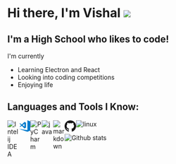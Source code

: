 # Hi there, I'm Vishal <img src="https://raw.githubusercontent.com/MartinHeinz/MartinHeinz/master/wave.gif" width="30px">

## I'm a High School who likes to code!
I'm currently
- Learning Electron and React
- Looking into coding competitions
- Enjoying life

## Languages and Tools I Know:

<img align="left" alt="Intelij IDEA" width="26px" src="https://cdn.iconscout.com/icon/free/png-512/intellij-idea-569199.png" /> 
<img align="left" alt="Visual Studio Code" width="26px" src="https://raw.githubusercontent.com/github/explore/80688e429a7d4ef2fca1e82350fe8e3517d3494d/topics/visual-studio-code/visual-studio-code.png" /> 
<img align="left" alt="PyCharm" width="26px" src="https://upload.wikimedia.org/wikipedia/commons/thumb/a/a1/PyCharm_Logo.svg/1024px-PyCharm_Logo.svg.png" /> 
<img align="left" alt="java" width="26px" src="https://img.icons8.com/color/240/000000/java-coffee-cup-logo.png">
<img align="left" alt="markdown" width="26px" src="https://img.icons8.com/ios-filled/100/000000/markdown.png">
<img align="left" alt="GitHub" width="26px" src="https://raw.githubusercontent.com/github/explore/78df643247d429f6cc873026c0622819ad797942/topics/github/github.png" /> 
<img alt="linux" width="26px" src="https://img.icons8.com/color/96/000000/linux.png">

<br>

![Github stats](https://github-readme-stats.vercel.app/api?username=vishal-patel1)




<!--START_SECTION:activity-->
